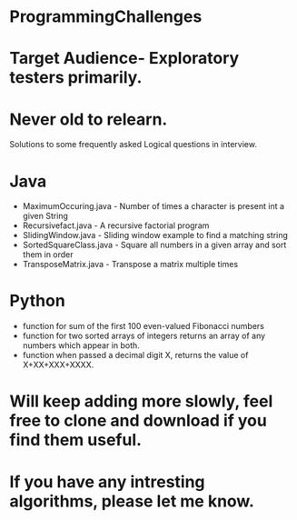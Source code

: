 # ProgrammingChallenges
# Target Audience- Exploratory testers primarily.
# Never old to relearn.

Solutions to some frequently asked Logical questions in interview.


# Java
* MaximumOccuring.java   - Number of times a character is present int a given String
* Recursivefact.java     - A recursive factorial program
* SlidingWindow.java     - Sliding window example to find a matching string
* SortedSquareClass.java - Square all numbers in a given array and sort them in order   
* TransposeMatrix.java   - Transpose a matrix multiple times

# Python
* function for sum of the first 100 even-valued Fibonacci numbers
* function for two sorted arrays of integers returns an array of any numbers which appear in both.
* function when passed a decimal digit X, returns the value of X+XX+XXX+XXXX.
# Will keep adding more slowly, feel free to clone and download if you find them useful.
# If you have any intresting algorithms, please let me know. 
